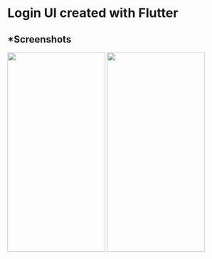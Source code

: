 # Login UI created with Flutter

## *Screenshots 

<img src="https://github.com/abhay-2105/loginUI-Flutter/blob/master/screenshots/login%20screenshot(1).jpeg" height=450 width=220>   <img src="https://github.com/abhay-2105/loginUI-Flutter/blob/master/screenshots/login%20screenshot(2).jpeg" height=450 width=220>
